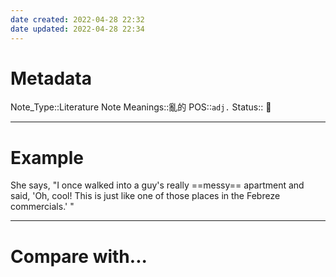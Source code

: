 ```yaml
---
date created: 2022-04-28 22:32
date updated: 2022-04-28 22:34
---
```


# Metadata

Note_Type::Literature Note
Meanings::亂的
POS::`adj.`
Status:: 👶

---

# Example

She says, "I once walked into a guy's really ==messy== apartment and said, 'Oh, cool! This is just like one of those places in the Febreze commercials.' "

---

# Compare with...
